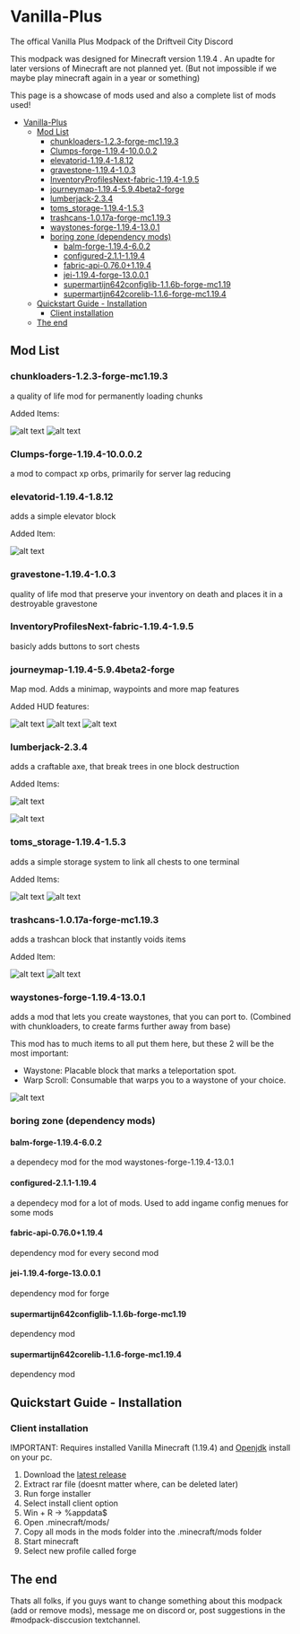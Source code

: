 # Vanilla-Plus

The offical Vanilla Plus Modpack of the Driftveil City Discord

This modpack was designed for Minecraft version 1.19.4 .
An upadte for later versions of Minecraft are not planned yet. (But not impossible if we maybe play minecraft again in a year or something)

This page is a showcase of mods used and also a complete list of mods used!

- [Vanilla-Plus](#vanilla-plus)
  - [Mod List](#mod-list)
    - [chunkloaders-1.2.3-forge-mc1.19.3](#chunkloaders-123-forge-mc1193)
    - [Clumps-forge-1.19.4-10.0.0.2](#clumps-forge-1194-10002)
    - [elevatorid-1.19.4-1.8.12](#elevatorid-1194-1812)
    - [gravestone-1.19.4-1.0.3](#gravestone-1194-103)
    - [InventoryProfilesNext-fabric-1.19.4-1.9.5](#inventoryprofilesnext-fabric-1194-195)
    - [journeymap-1.19.4-5.9.4beta2-forge](#journeymap-1194-594beta2-forge)
    - [lumberjack-2.3.4](#lumberjack-234)
    - [toms_storage-1.19.4-1.5.3](#toms_storage-1194-153)
    - [trashcans-1.0.17a-forge-mc1.19.3](#trashcans-1017a-forge-mc1193)
    - [waystones-forge-1.19.4-13.0.1](#waystones-forge-1194-1301)
    - [boring zone (dependency mods)](#boring-zone-dependency-mods)
      - [balm-forge-1.19.4-6.0.2](#balm-forge-1194-602)
      - [configured-2.1.1-1.19.4](#configured-211-1194)
      - [fabric-api-0.76.0+1.19.4](#fabric-api-07601194)
      - [jei-1.19.4-forge-13.0.0.1](#jei-1194-forge-13001)
      - [supermartijn642configlib-1.1.6b-forge-mc1.19](#supermartijn642configlib-116b-forge-mc119)
      - [supermartijn642corelib-1.1.6-forge-mc1.19.4](#supermartijn642corelib-116-forge-mc1194)
  - [Quickstart Guide - Installation](#quickstart-guide---installation)
    - [Client installation](#client-installation)
  - [The end](#the-end)

## Mod List

### chunkloaders-1.2.3-forge-mc1.19.3

a quality of life mod for permanently loading chunks

Added Items:

![alt text][chunkloading]
![alt text][chunkloadingrecipes]

### Clumps-forge-1.19.4-10.0.0.2

a mod to compact xp orbs, primarily for server lag reducing

### elevatorid-1.19.4-1.8.12

adds a simple elevator block

Added Item:

![alt text][elevator]

### gravestone-1.19.4-1.0.3

quality of life mod that preserve your inventory on death and places it in a destroyable gravestone

### InventoryProfilesNext-fabric-1.19.4-1.9.5

basicly adds buttons to sort chests

### journeymap-1.19.4-5.9.4beta2-forge

Map mod. Adds a minimap, waypoints and more map features

Added HUD features:

![alt text][minimap]
![alt text][fullmapview]
![alt text][waypoint]

### lumberjack-2.3.4

adds a craftable axe, that break trees in one block destruction

Added Items:

![alt text][lumberaxe]

![alt text][lumberaxeusage]

### toms_storage-1.19.4-1.5.3

adds a simple storage system to link all chests to one terminal

Added Items:

![alt text][toms]
![alt text][tomsrecipe]

### trashcans-1.0.17a-forge-mc1.19.3

adds a trashcan block that instantly voids items

Added Item:

![alt text][trashcan]
![alt text][trashcanrecipe]

### waystones-forge-1.19.4-13.0.1

adds a mod that lets you create waystones, that you can port to. (Combined with chunkloaders, to create farms further away from base)

This mod has to much items to all put them here, but these 2 will be the most important:

- Waystone: Placable block that marks a teleportation spot.
- Warp Scroll: Consumable that warps you to a waystone of your choice.

![alt text][waystones]

### boring zone (dependency mods)

#### balm-forge-1.19.4-6.0.2

a dependecy mod for the mod waystones-forge-1.19.4-13.0.1

#### configured-2.1.1-1.19.4

a dependecy mod for a lot of mods. Used to add ingame config menues for some mods

#### fabric-api-0.76.0+1.19.4

dependency mod for every second mod

#### jei-1.19.4-forge-13.0.0.1

dependency mod for forge

#### supermartijn642configlib-1.1.6b-forge-mc1.19

dependency mod

#### supermartijn642corelib-1.1.6-forge-mc1.19.4

dependency mod

## Quickstart Guide - Installation

### Client installation
IMPORTANT:
Requires installed Vanilla Minecraft (1.19.4) and [Openjdk](https://jdk.java.net/) install on your pc.

1. Download the [latest release](https://github.com//Bust-Henry/Vanilla-Plus/releases/latest)
2. Extract rar file (doesnt matter where, can be deleted later)
3. Run forge installer
4. Select install client option
5. Win + R -> %appdata$
6. Open .minecraft/mods/
7. Copy all mods in the mods folder into the .minecraft/mods folder
8. Start minecraft
9. Select new profile called forge

## The end

Thats all folks, if you guys want to change something about this modpack (add or remove mods), message me on discord or, post suggestions in the #modpack-disccusion textchannel.

[chunkloading]: https://github.com/Bust-Henry/Vanilla-Plus/blob/master/images/ChunkLoading.gif "Title"
[chunkloadingrecipes]: https://github.com/Bust-Henry/Vanilla-Plus/blob/master/images/ChunkLoadingRecipes.gif "Title"
[elevator]: https://github.com/Bust-Henry/Vanilla-Plus/blob/master/images/Elevator.png "Title"
[fullmapview]: https://github.com/Bust-Henry/Vanilla-Plus/blob/master/images/FullMapView.png "Title"
[lumberaxe]: https://github.com/Bust-Henry/Vanilla-Plus/blob/master/images/Lumberaxe.gif "Title"
[lumberaxeusage]: https://github.com/Bust-Henry/Vanilla-Plus/blob/master/images/LumberaxeUsage.gif "Title"
[minimap]: https://github.com/Bust-Henry/Vanilla-Plus/blob/master/images/Minimap.png "Title"
[toms]: https://github.com/Bust-Henry/Vanilla-Plus/blob/master/images/Toms.gif "Title"
[tomsrecipe]: https://github.com/Bust-Henry/Vanilla-Plus/blob/master/images/TomsRecipe.gif "Title"
[trashcan]: https://github.com/Bust-Henry/Vanilla-Plus/blob/master/images/Trashcan.png "Title"
[trashcanrecipe]: https://github.com/Bust-Henry/Vanilla-Plus/blob/master/images/TrashcanRecipe.png "Title"
[waypoint]: https://github.com/Bust-Henry/Vanilla-Plus/blob/master/images/Waypoint.png "Title"
[waystones]: https://github.com/Bust-Henry/Vanilla-Plus/blob/master/images/Waystones.gif "Title"
